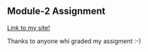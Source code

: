 ## Module-2 Assignment
[Link to my site!](https://atita1097.github.io/Coursera-WebDev/module2-assignment/index.html)

Thanks to anyone whi graded my assigment :-)
